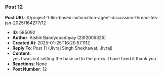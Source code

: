 ### Post 12
**Post URL**: /t/project-1-llm-based-automation-agent-discussion-thread-tds-jan-2025/164277/12
- **ID**: 585092
- **Author**: Aishik Bandyopadhyay (23f2005325)
- **Created At**: 2025-01-25T16:20:57.111Z
- **Reply To**: Post 11 (Jivraj Singh Shekhawat, Jivraj)
- **Content**:  
  yes I was not setting the base url to the proxy. I have fixed it thank you .
- **Reactions**: None
- **Post Number**: 12

